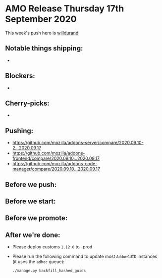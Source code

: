 # AMO Release Thursday 17th September 2020

This week's push hero is [willdurand](https://github.com/willdurand)

## Notable things shipping:

-

## Blockers:

-

## Cherry-picks:

- 

## Pushing:

- https://github.com/mozilla/addons-server/compare/2020.09.10-2...2020.09.17
- https://github.com/mozilla/addons-frontend/compare/2020.09.10...2020.09.17
- https://github.com/mozilla/addons-code-manager/compare/2020.09.10...2020.09.17

## Before we push:

## Before we start:

## Before we promote:

## After we're done:

- Please deploy customs `1.12.0` to -prod

- Please run the following command to update most `AddonGUID` instances (it uses the `adhoc` queue):

  ```
  ./manage.py backfill_hashed_guids
  ```
